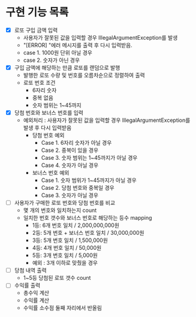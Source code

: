 # 구현 기능 목록

- [X] 로또 구입 금액 입력
    - 사용자가 잘못된 값을 입력할 경우 IllegalArgumentException를 발생
    - "[ERROR] "에러 메시지를 출력 후 다시 입력받음.
    - case 1. 1000원 단위 아닐 경우
    - case 2. 숫자가 아닌 경우
- [X] 구입 금액에 해당하는 만큼 로또를 랜덤으로 발행
  - 발행한 로또 수량 및 번호를 오름차순으로 정렬하여 출력
  - 로또 번호 조건 
    - 6자리 숫자
    - 중복 없음
    - 숫자 범위는 1~45까지
- [X] 당첨 번호와 보너스 번호를 입력
  - 예외처리 : 사용자가 잘못된 값을 입력할 경우 IllegalArgumentException를 발생 후 다시 입력받음
    - 당첨 번호 예외
      - Case 1. 6자리 숫자가 아닐 경우
      - Case 2. 중복이 있을 경우
      - Case 3. 숫자 범위는 1~45까지가 아닐 경우
      - Case 4. 숫자가 아닐 경우
    - 보너스 번호 예외
      - Case 1. 숫자 범위가 1~45까지가 아닐 경우
      - Case 2. 당첨 번호와 중복일 경우
      - Case 3. 숫자가 아닐 경우
- [ ] 사용자가 구매한 로또 번호와 당첨 번호를 비교 
  - 몇 개의 번호와 일치하는지 count
  - 일치한 번호 갯수와 보너스 번호로 해당하는 등수 mapping 
    - 1등: 6개 번호 일치 / 2,000,000,000원
    - 2등: 5개 번호 + 보너스 번호 일치 / 30,000,000원
    - 3등: 5개 번호 일치 / 1,500,000원
    - 4등: 4개 번호 일치 / 50,000원
    - 5등: 3개 번호 일치 / 5,000원
    - 예외 : 3개 이하로 맞췄을 경우
- [ ] 당첨 내역 출력
  - 1~5등 당첨된 로또 갯수 count
- [ ] 수익률 출력 
  - 총수익 계산
  - 수익률 계산
  - 수익률 소수점 둘째 자리에서 반올림